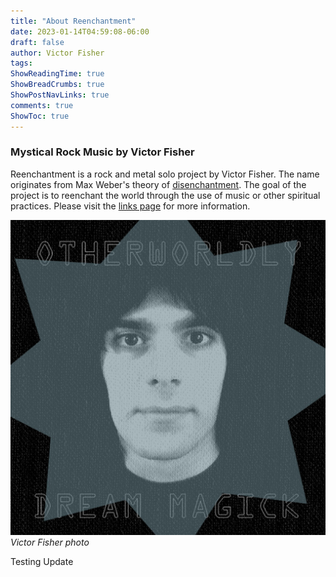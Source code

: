 ```yaml
---
title: "About Reenchantment"
date: 2023-01-14T04:59:08-06:00
draft: false
author: Victor Fisher
tags:
ShowReadingTime: true
ShowBreadCrumbs: true
ShowPostNavLinks: true
comments: true
ShowToc: true
---
```


### Mystical Rock Music by Victor Fisher

Reenchantment is a rock and metal solo project by Victor Fisher. The name originates from Max Weber's theory of [disenchantment](https://en.wikipedia.org/wiki/Disenchantment). The goal of the project is to reenchant the world through the use of music or other spiritual practices. Please visit the [links page](/posts/reenchantment-links) for more information.

![Victor Fisher photo](../../otherworldly-dream-magick.jpg "Victor Fisher photo")
*Victor Fisher photo*

Testing Update